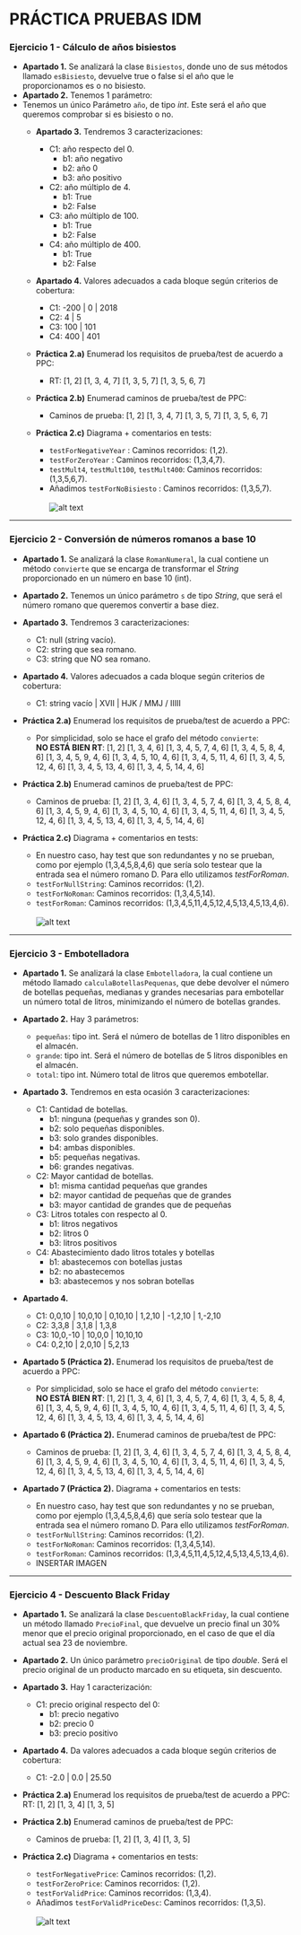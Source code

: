 # PRÁCTICA PRUEBAS IDM

### Ejercicio 1 - Cálculo de años bisiestos
  * **Apartado 1.** Se analizará la clase `Bisiestos`, donde uno de sus métodos llamado `esBisiesto`, devuelve true o false si el año que le proporcionamos es o no bisiesto.
  * **Apartado 2.** Tenemos 1 parámetro:
* Tenemos un único Parámetro `año`, de tipo *int*. Este será el año que queremos comprobar si es bisiesto o no.
  * **Apartado 3.** Tendremos 3 caracterizaciones:
    * C1: año respecto del 0.
      * b1: año negativo
      * b2: año 0
      * b3: año positivo
    * C2: año múltiplo de 4.
      * b1: True
      * b2: False
    * C3: año múltiplo de 100.
      * b1: True
      * b2: False
    * C4: año múltiplo de 400.
      * b1: True
      * b2: False

  * **Apartado 4.** Valores adecuados a cada bloque según criterios de cobertura:
    * C1: -200 | 0 | 2018
    * C2: 4 | 5
    * C3: 100 | 101
    * C4: 400 | 401
  * **Práctica 2.a)** Enumerad los requisitos de prueba/test de acuerdo a PPC:  
    * RT: [1, 2] [1, 3, 4, 7] [1, 3, 5, 7] [1, 3, 5, 6, 7]

  * **Práctica 2.b)** Enumerad caminos de prueba/test de PPC:
    * Caminos de prueba: [1, 2] [1, 3, 4, 7] [1, 3, 5, 7] [1, 3, 5, 6, 7]

  * **Práctica 2.c)** Diagrama + comentarios en tests:
    * `testForNegativeYear` : Caminos recorridos: (1,2).
    * `testForZeroYear` : Caminos recorridos: (1,3,4,7).
    * `testMult4`, `testMult100`, `testMult400`: Caminos recorridos: (1,3,5,6,7).
    * Añadimos `testForNoBisiesto` : Caminos recorridos: (1,3,5,7).
    <br><br> ![alt text](/Bisiestos/GrafoBisiestos-v2.png "Grafo Bisiestos")


---

### Ejercicio 2 - Conversión de números romanos a base 10
  * **Apartado 1.** Se analizará la clase `RomanNumeral`, la cual contiene un método `convierte` que se encarga de transformar el *String* proporcionado en un número en base 10 (int).

  * **Apartado 2.** Tenemos un único parámetro `s` de tipo *String*, que será el número romano que queremos convertir a base diez.

  * **Apartado 3.** Tendremos 3 caracterizaciones:
    * C1: null (string vacío).
    * C2: string que sea romano.
    * C3: string que NO sea romano.

  * **Apartado 4.** Valores adecuados a cada bloque según criterios de cobertura:
    * C1: string vacío | XVII | HJK / MMJ / IIIII

  * **Práctica 2.a)** Enumerad los requisitos de prueba/test de acuerdo a PPC:  
    * Por simplicidad, solo se hace el grafo del método `convierte`:  
      **NO ESTÁ BIEN RT**: [1, 2] [1, 3, 4, 6] [1, 3, 4, 5, 7, 4, 6] [1, 3, 4, 5, 8, 4, 6] [1, 3, 4, 5, 9, 4, 6] [1, 3, 4, 5, 10, 4, 6] [1, 3, 4, 5, 11, 4, 6] [1, 3, 4, 5, 12, 4, 6] [1, 3, 4, 5, 13, 4, 6] [1, 3, 4, 5, 14, 4, 6]

  * **Práctica 2.b)** Enumerad caminos de prueba/test de PPC:
    * Caminos de prueba: [1, 2] [1, 3, 4, 6] [1, 3, 4, 5, 7, 4, 6] [1, 3, 4, 5, 8, 4, 6] [1, 3, 4, 5, 9, 4, 6] [1, 3, 4, 5, 10, 4, 6]
      [1, 3, 4, 5, 11, 4, 6] [1, 3, 4, 5, 12, 4, 6] [1, 3, 4, 5, 13, 4, 6] [1, 3, 4, 5, 14, 4, 6]

  * **Práctica 2.c)** Diagrama + comentarios en tests:
    * En nuestro caso, hay test que son redundantes y no se prueban, como por ejemplo (1,3,4,5,8,4,6) que sería solo testear que la
      entrada sea el número romano D. Para ello utilizamos *testForRoman*.
    * `testForNullString`: Caminos recorridos: (1,2).
    * `testForNoRoman`: Caminos recorridos: (1,3,4,5,14).
    * `testForRoman`: Caminos recorridos: (1,3,4,5,11,4,5,12,4,5,13,4,5,13,4,6).
    <br><br> ![alt text](/Romanos/GrafoRomanos.png "Grafo Romanos")


---

### Ejercicio 3 - Embotelladora
  * **Apartado 1.** Se analizará la clase `Embotelladora`, la cual contiene un método llamado `calculaBotellasPequenas`, que debe devolver el número de botellas pequeñas, medianas y grandes necesarias para embotellar un número total de litros, minimizando el número de botellas grandes.

  * **Apartado 2.** Hay 3 parámetros:
    * `pequeñas`: tipo int. Será el número de botellas de 1 litro disponibles en el almacén.
    * `grande`: tipo int. Será el número de botellas de 5 litros disponibles en el almacén.
    * `total`: tipo int. Número total de litros que queremos embotellar.

  * **Apartado 3.**  Tendremos en esta ocasión 3 caracterizaciones:
    * C1: Cantidad de botellas.
      * b1: ninguna (pequeñas y grandes son 0).
      * b2: solo pequeñas disponibles.
      * b3: solo grandes disponibles.
      * b4: ambas disponibles.
      * b5: pequeñas negativas.
      * b6: grandes negativas.
    * C2: Mayor cantidad de botellas.
      * b1: misma cantidad pequeñas que grandes
      * b2: mayor cantidad de pequeñas que de grandes
      * b3: mayor cantidad de grandes que de pequeñas
    * C3: Litros totales con respecto al 0.
      * b1: litros negativos
      * b2: litros 0
      * b3: litros positivos
    * C4: Abastecimiento dado litros totales y botellas
      * b1: abastecemos con botellas justas
      * b2: no abastecemos
      * b3: abastecemos y nos sobran botellas

  * **Apartado 4.**
    * C1: 0,0,10 | 10,0,10 | 0,10,10 | 1,2,10 | -1,2,10 | 1,-2,10
    * C2: 3,3,8 | 3,1,8 | 1,3,8
    * C3: 10,0,-10 | 10,0,0 | 10,10,10
    * C4: 0,2,10 | 2,0,10 | 5,2,13

  * **Apartado 5 (Práctica 2).** Enumerad los requisitos de prueba/test de acuerdo a PPC:  
    * Por simplicidad, solo se hace el grafo del método `convierte`:  
      **NO ESTÁ BIEN RT**: [1, 2] [1, 3, 4, 6] [1, 3, 4, 5, 7, 4, 6] [1, 3, 4, 5, 8, 4, 6] [1, 3, 4, 5, 9, 4, 6] [1, 3, 4, 5, 10, 4, 6] [1, 3, 4, 5, 11, 4, 6] [1, 3, 4, 5, 12, 4, 6] [1, 3, 4, 5, 13, 4, 6] [1, 3, 4, 5, 14, 4, 6]

  * **Apartado 6 (Práctica 2).** Enumerad caminos de prueba/test de PPC:
    * Caminos de prueba: [1, 2] [1, 3, 4, 6] [1, 3, 4, 5, 7, 4, 6] [1, 3, 4, 5, 8, 4, 6] [1, 3, 4, 5, 9, 4, 6] [1, 3, 4, 5, 10, 4, 6]
      [1, 3, 4, 5, 11, 4, 6] [1, 3, 4, 5, 12, 4, 6] [1, 3, 4, 5, 13, 4, 6] [1, 3, 4, 5, 14, 4, 6]

  * **Apartado 7 (Práctica 2).** Diagrama + comentarios en tests:
    * En nuestro caso, hay test que son redundantes y no se prueban, como por ejemplo (1,3,4,5,8,4,6) que sería solo testear que la
      entrada sea el número romano D. Para ello utilizamos *testForRoman*.
    * `testForNullString`: Caminos recorridos: (1,2).
    * `testForNoRoman`: Caminos recorridos: (1,3,4,5,14).
    * `testForRoman`: Caminos recorridos: (1,3,4,5,11,4,5,12,4,5,13,4,5,13,4,6).
    * INSERTAR IMAGEN

---

### Ejercicio 4 - Descuento Black Friday
  * **Apartado 1.** Se analizará la clase `DescuentoBlackFriday`, la cual contiene un método llamado `PrecioFinal`, que devuelve un precio final un 30% menor que el precio original proporcionado, en el caso de que el día actual sea 23 de noviembre.

  * **Apartado 2.** Un único parámetro `precioOriginal` de tipo *double*. Será el precio original de un producto marcado en su etiqueta, sin descuento.

  * **Apartado 3.** Hay 1 caracterización:
    * C1: precio original respecto del 0:
      * b1: precio negativo
      * b2: precio 0
      * b3: precio positivo

  * **Apartado 4.** Da valores adecuados a cada bloque según criterios de cobertura:
    * C1: -2.0 | 0.0 | 25.50

  * **Práctica 2.a)** Enumerad los requisitos de prueba/test de acuerdo a PPC:    
      RT: [1, 2] [1, 3, 4] [1, 3, 5]

  * **Práctica 2.b)** Enumerad caminos de prueba/test de PPC:
    * Caminos de prueba: [1, 2] [1, 3, 4] [1, 3, 5]

  * **Práctica 2.c)** Diagrama + comentarios en tests:
    * `testForNegativePrice`: Caminos recorridos: (1,2).
    * `testForZeroPrice`: Caminos recorridos: (1,2).
    * `testForValidPrice`: Caminos recorridos: (1,3,4).
    * Añadimos `testForValidPriceDesc`: Caminos recorridos: (1,3,5).
      <br><br> ![alt text](/BlackFriday/GrafoBlackFriday.png "Grafo Black Friday")
